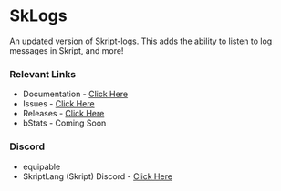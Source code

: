 # SkLogs
An updated version of Skript-logs. This adds the ability to listen to log messages in Skript, and more!

### Relevant Links
- Documentation - [Click Here](https://skripthub.net/docs/?addon=skript-logs)
- Issues - [Click Here](https://github.com/EquipableMC/SkLogs/issues)
- Releases - [Click Here](https://github.com/EquipableMC/SkLogs/releases)
- bStats - Coming Soon

### Discord
- equipable
- SkriptLang (Skript) Discord - [Click Here](https://discord.gg/skript)
